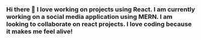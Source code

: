 ### Hi there 👋 I love working on projects using React. I am currently working on a social media application using MERN. I am looking to collaborate on react projects. I love coding because it makes me feel alive!

<!--
**Adonisenny/Adonisenny** is a ✨ _special_ ✨ repository because its `README.md` (this file) appears on your GitHub profile.

Here are some ideas to get you started:

- 🔭 I’m currently working on a social media application
- 🌱 I’m currently learning Sass
- 👯 I’m looking to collaborate on React Projects
- 🤔 I’m looking for help with ...

- ⚡ Fun fact: Coding makes me feel acomplished

